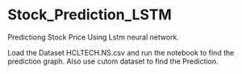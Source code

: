 # Stock_Prediction_LSTM
Predictiong Stock Price Using Lstm neural network.


Load the Dataset HCLTECH.NS.csv and run the notebook to find the prediction graph.
Also use cutom dataset to find the Prediction.
